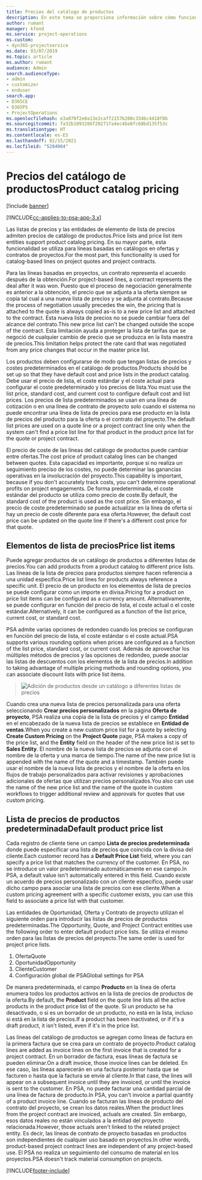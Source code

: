 ```yaml
---
title: Precios del catálogo de productos
description: En este tema se proporciona información sobre cómo funciona el precio del catálogo de productos en Dynamics 365 Project Service Automation (PSA).
author: rumant
manager: kfend
ms.service: project-operations
ms.custom:
- dyn365-projectservice
ms.date: 03/07/2019
ms.topic: article
ms.author: rumant
audience: Admin
search.audienceType:
- admin
- customizer
- enduser
search.app:
- D365CE
- D365PS
- ProjectOperations
ms.openlocfilehash: e3a070f2e0a13e2caff2157b200c334bc4418f0b
ms.sourcegitcommit: fa32b1893286f20271fa4ec4be8fc68bd135f53c
ms.translationtype: HT
ms.contentlocale: es-ES
ms.lasthandoff: 02/15/2021
ms.locfileid: "5284064"
---
```

# <a name="product-catalog-pricing"></a><span data-ttu-id="df4ed-103">Precios del catálogo de productos</span><span class="sxs-lookup"><span data-stu-id="df4ed-103">Product catalog pricing</span></span> 

[!include [banner](../includes/psa-now-project-operations.md)]

[!INCLUDE[cc-applies-to-psa-app-3.x](../includes/cc-applies-to-psa-app-3x.md)]


<span data-ttu-id="df4ed-104">Las listas de precios y las entidades de elemento de lista de precios admiten precios de catálogo de productos.</span><span class="sxs-lookup"><span data-stu-id="df4ed-104">Price lists and price list item entities support product catalog pricing.</span></span> <span data-ttu-id="df4ed-105">En su mayor parte, esta funcionalidad se utiliza para líneas basadas en catálogos en ofertas y contratos de proyectos.</span><span class="sxs-lookup"><span data-stu-id="df4ed-105">For the most part, this functionality is used for catalog-based lines on project quotes and project contracts.</span></span>

<span data-ttu-id="df4ed-106">Para las líneas basadas en proyectos, un contrato representa el acuerdo después de la obtención.</span><span class="sxs-lookup"><span data-stu-id="df4ed-106">For project-based lines, a contract represents the deal after it was won.</span></span> <span data-ttu-id="df4ed-107">Puesto que el proceso de negociación generalmente es anterior a la obtención, el precio que se adjunta a la oferta siempre se copia tal cual a una nueva lista de precios y se adjunta al contrato.</span><span class="sxs-lookup"><span data-stu-id="df4ed-107">Because the process of negotiation usually precedes the win, the pricing that is attached to the quote is always copied as-is to a new price list and attached to the contract.</span></span> <span data-ttu-id="df4ed-108">Esta nueva lista de precios no se puede cambiar fuera del alcance del contrato.</span><span class="sxs-lookup"><span data-stu-id="df4ed-108">This new price list can't be changed outside the scope of the contract.</span></span> <span data-ttu-id="df4ed-109">Esta limitación ayuda a proteger la lista de tarifas que se negoció de cualquier cambio de precio que se produzca en la lista maestra de precios.</span><span class="sxs-lookup"><span data-stu-id="df4ed-109">This limitation helps protect the rate card that was negotiated from any price changes that occur in the master price list.</span></span>

<span data-ttu-id="df4ed-110">Los productos deben configurarse de modo que tengan listas de precios y costes predeterminados en el catálogo de productos.</span><span class="sxs-lookup"><span data-stu-id="df4ed-110">Products should be set up so that they have default cost and price lists in the product catalog.</span></span> <span data-ttu-id="df4ed-111">Debe usar el precio de lista, el coste estándar y el coste actual para configurar el coste predeterminado y los precios de lista.</span><span class="sxs-lookup"><span data-stu-id="df4ed-111">You must use the list price, standard cost, and current cost to configure default cost and list prices.</span></span> <span data-ttu-id="df4ed-112">Los precios de lista predeterminados se usan en una línea de cotización o en una línea de contrato de proyecto solo cuando el sistema no puede encontrar una línea de lista de precios para ese producto en la lista de precios del producto para la oferta o el contrato del proyecto.</span><span class="sxs-lookup"><span data-stu-id="df4ed-112">The default list prices are used on a quote line or a project contract line only when the system can't find a price list line for that product in the product price list for the quote or project contract.</span></span>

<span data-ttu-id="df4ed-113">El precio de coste de las líneas del catálogo de productos puede cambiar entre ofertas.</span><span class="sxs-lookup"><span data-stu-id="df4ed-113">The cost price of product catalog lines can be changed between quotes.</span></span> <span data-ttu-id="df4ed-114">Esta capacidad es importante, porque si no realiza un seguimiento preciso de los costes, no puede determinar las ganancias operativas en la involucración del proyecto.</span><span class="sxs-lookup"><span data-stu-id="df4ed-114">This capability is important, because if you don't accurately track costs, you can't determine operational profits on project engagements.</span></span> <span data-ttu-id="df4ed-115">De forma predeterminada, el coste estándar del producto se utiliza como precio de coste.</span><span class="sxs-lookup"><span data-stu-id="df4ed-115">By default, the standard cost of the product is used as the cost price.</span></span> <span data-ttu-id="df4ed-116">Sin embargo, el precio de coste predeterminado se puede actualizar en la línea de oferta si hay un precio de coste diferente para esa oferta.</span><span class="sxs-lookup"><span data-stu-id="df4ed-116">However, the default cost price can be updated on the quote line if there's a different cost price for that quote.</span></span>

## <a name="price-list-items"></a><span data-ttu-id="df4ed-117">Elementos de lista de precios</span><span class="sxs-lookup"><span data-stu-id="df4ed-117">Price list items</span></span>

<span data-ttu-id="df4ed-118">Puede agregar productos de un catálogo de productos a diferentes listas de precios.</span><span class="sxs-lookup"><span data-stu-id="df4ed-118">You can add products from a product catalog to different price lists.</span></span> <span data-ttu-id="df4ed-119">Las líneas de la lista de precios para productos siempre hacen referencia a una unidad específica.</span><span class="sxs-lookup"><span data-stu-id="df4ed-119">Price list lines for products always reference a specific unit.</span></span> <span data-ttu-id="df4ed-120">El precio de un producto en los elementos de lista de precios se puede configurar como un importe en divisa.</span><span class="sxs-lookup"><span data-stu-id="df4ed-120">Pricing for a product on price list items can be configured as a currency amount.</span></span> <span data-ttu-id="df4ed-121">Alternativamente, se puede configurar en función del precio de lista, el coste actual o el coste estándar.</span><span class="sxs-lookup"><span data-stu-id="df4ed-121">Alternatively, it can be configured as a function of the list price, current cost, or standard cost.</span></span>

<span data-ttu-id="df4ed-122">PSA admite varias opciones de redondeo cuando los precios se configuran en función del precio de lista, el coste estándar o el coste actual.</span><span class="sxs-lookup"><span data-stu-id="df4ed-122">PSA supports various rounding options when prices are configured as a function of the list price, standard cost, or current cost.</span></span> <span data-ttu-id="df4ed-123">Además de aprovechar los múltiples métodos de precios y las opciones de redondeo, puede asociar las listas de descuentos con los elementos de la lista de precios.</span><span class="sxs-lookup"><span data-stu-id="df4ed-123">In addition to taking advantage of multiple pricing methods and rounding options, you can associate discount lists with price list items.</span></span> 

> ![Adición de productos desde un catálogo a diferentes listas de precios](media/basic-guide-16.png)

<span data-ttu-id="df4ed-125">Cuando crea una nueva lista de precios personalizada para una oferta seleccionando **Crear precios personalizados** en la página **Oferta de proyecto**, PSA realiza una copia de la lista de precios y el campo **Entidad** en el encabezado de la nueva lista de precios se establece en **Entidad de ventas**.</span><span class="sxs-lookup"><span data-stu-id="df4ed-125">When you create a new custom price list for a quote by selecting **Create Custom Pricing** on the **Project Quote** page, PSA makes a copy of the price list, and the **Entity** field on the header of the new price list is set to **Sales Entity**.</span></span> <span data-ttu-id="df4ed-126">El nombre de la nueva lista de precios se adjunta con el nombre de la oferta y una marca de tiempo.</span><span class="sxs-lookup"><span data-stu-id="df4ed-126">The name of the new price list is appended with the name of the quote and a timestamp.</span></span> <span data-ttu-id="df4ed-127">También puede usar el nombre de la nueva lista de precios y el nombre de la oferta en los flujos de trabajo personalizados para activar revisiones y aprobaciones adicionales de ofertas que utilizan precios personalizados.</span><span class="sxs-lookup"><span data-stu-id="df4ed-127">You also can use the name of the new price list and the name of the quote in custom workflows to trigger additional review and approvals for quotes that use custom pricing.</span></span>

 
## <a name="default-product-price-list"></a><span data-ttu-id="df4ed-128">Lista de precios de productos predeterminada</span><span class="sxs-lookup"><span data-stu-id="df4ed-128">Default product price list</span></span>
<span data-ttu-id="df4ed-129">Cada registro de cliente tiene un campo **Lista de precios predeterminada** donde puede especificar una lista de precios que coincida con la divisa del cliente.</span><span class="sxs-lookup"><span data-stu-id="df4ed-129">Each customer record has a **Default Price List** field, where you can specify a price list that matches the currency of the customer.</span></span> <span data-ttu-id="df4ed-130">En PSA, no se introduce un valor predeterminado automáticamente en ese campo.</span><span class="sxs-lookup"><span data-stu-id="df4ed-130">In PSA, a default value isn't automatically entered in this field.</span></span> <span data-ttu-id="df4ed-131">Cuando existe un acuerdo de precios personalizado con un cliente específico, puede usar dicho campo para asociar una lista de precios con ese cliente.</span><span class="sxs-lookup"><span data-stu-id="df4ed-131">When a custom pricing agreement with a specific customer exists, you can use this field to associate a price list with that customer.</span></span>

<span data-ttu-id="df4ed-132">Las entidades de Oportunidad, Oferta y Contrato de proyecto utilizan el siguiente orden para introducir las listas de precios de productos predeterminadas.</span><span class="sxs-lookup"><span data-stu-id="df4ed-132">The Opportunity, Quote, and Project Contract entities use the following order to enter default product price lists.</span></span> <span data-ttu-id="df4ed-133">Se utiliza el mismo orden para las listas de precios del proyecto.</span><span class="sxs-lookup"><span data-stu-id="df4ed-133">The same order is used for project price lists.</span></span>

1.  <span data-ttu-id="df4ed-134">Oferta</span><span class="sxs-lookup"><span data-stu-id="df4ed-134">Quote</span></span>
2.  <span data-ttu-id="df4ed-135">Oportunidad</span><span class="sxs-lookup"><span data-stu-id="df4ed-135">Opportunity</span></span>
3.  <span data-ttu-id="df4ed-136">Cliente</span><span class="sxs-lookup"><span data-stu-id="df4ed-136">Customer</span></span>
4.  <span data-ttu-id="df4ed-137">Configuración global de PSA</span><span class="sxs-lookup"><span data-stu-id="df4ed-137">Global settings for PSA</span></span>

<span data-ttu-id="df4ed-138">De manera predeterminada, el campo **Producto** en la línea de oferta enumera todos los productos activos en la lista de precios de productos de la oferta.</span><span class="sxs-lookup"><span data-stu-id="df4ed-138">By default, the **Product** field on the quote line lists all the active products in the product price list of the quote.</span></span> <span data-ttu-id="df4ed-139">Si un producto se ha desactivado, o si es un borrador de un producto, no está en la lista, incluso si está en la lista de precios.</span><span class="sxs-lookup"><span data-stu-id="df4ed-139">If a product has been inactivated, or if it's a draft product, it isn't listed, even if it's in the price list.</span></span> 

<span data-ttu-id="df4ed-140">Las líneas del catálogo de productos se agregan como líneas de factura en la primera factura que se crea para un contrato de proyecto.</span><span class="sxs-lookup"><span data-stu-id="df4ed-140">Product catalog lines are added as invoice lines on the first invoice that is created for a project contract.</span></span> <span data-ttu-id="df4ed-141">En un borrador de factura, esas líneas de factura se pueden eliminar.</span><span class="sxs-lookup"><span data-stu-id="df4ed-141">On a draft invoice, those invoice lines can be deleted.</span></span> <span data-ttu-id="df4ed-142">En ese caso, las líneas aparecerán en una factura posterior hasta que se facturen o hasta que la factura se envíe al cliente.</span><span class="sxs-lookup"><span data-stu-id="df4ed-142">In that case, the lines will appear on a subsequent invoice until they are invoiced, or until the invoice is sent to the customer.</span></span> <span data-ttu-id="df4ed-143">En PSA, no puede facturar una cantidad parcial de una línea de factura de producto.</span><span class="sxs-lookup"><span data-stu-id="df4ed-143">In PSA, you can't invoice a partial quantity of a product invoice line.</span></span> <span data-ttu-id="df4ed-144">Cuando se facturan las líneas de producto del contrato del proyecto, se crean los datos reales.</span><span class="sxs-lookup"><span data-stu-id="df4ed-144">When the product lines from the project contract are invoiced, actuals are created.</span></span> <span data-ttu-id="df4ed-145">Sin embargo, esos datos reales no están vinculados a la entidad del proyecto relacionada.</span><span class="sxs-lookup"><span data-stu-id="df4ed-145">However, those actuals aren't linked to the related project entity.</span></span> <span data-ttu-id="df4ed-146">Es decir, las líneas de contrato de proyecto basadas en productos son independientes de cualquier uso basado en proyectos.</span><span class="sxs-lookup"><span data-stu-id="df4ed-146">In other words, product-based project contract lines are independent of any project-based use.</span></span> <span data-ttu-id="df4ed-147">El PSA no realiza un seguimiento del consumo de material en los proyectos.</span><span class="sxs-lookup"><span data-stu-id="df4ed-147">PSA doesn't track material consumption on projects.</span></span>


[!INCLUDE[footer-include](../includes/footer-banner.md)]